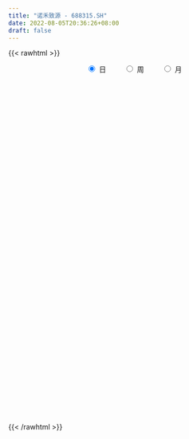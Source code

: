```yaml
---
title: "诺禾致源 - 688315.SH"
date: 2022-08-05T20:36:26+08:00
draft: false
---
```

{{< rawhtml >}}
    <div style="text-align: center">
        <label style="padding: 1rem;"><input style="margin-right: .5rem" type="radio" name="period" value="D" checked onclick="period_change(this)">日</label>
        <label style="padding: 1rem;"><input style="margin-right: .5rem" type="radio" name="period" value="W" onclick="period_change(this)">周</label>
        <label style="padding: 1rem;"><input style="margin-right: .5rem" type="radio" name="period" value="M" onclick="period_change(this)">月</label>
    </div>
    <div id="chart" style="height: 700px;"></div> 
    <script type="text/javascript">
        const D_v = [255074.0,163093.49,89534.6,164328.41,117196.8,100640.78,76383.71,56398.24,60462.03,49857.29,85506.5,115577.25,80101.2,79475.9,71336.82,48824.38,48093.87,44024.94,34020.44,24766.32,27203.02,31511.34,31210.0,41617.09,47661.9,23893.33,34814.91,27095.89,22263.57,20079.04,31481.27,35881.51,34114.14,25224.35,18882.52,16389.16,19837.62,25961.62,16039.52,14057.46,26241.85,19908.74,28003.93,26104.97,19527.92,19693.73,20109.49,13740.62,16352.02,10701.42,12345.81,21639.17,9315.41,13732.86,20547.55,13323.86,21210.65,19225.43,16268.42,13878.16,9890.89,17492.77,10957.54,16701.77,18739.63,15372.57,11385.88,26081.35,26353.79,17769.42,26692.81,20331.35,19098.55,25162.79,18079.25,33330.85,20462.95,25858.02,24536.09,36076.94,18136.42,19011.35,12752.22,12660.04,13786.76,30127.29,10888.19,9661.26,23235.94,9642.71,11245.1,6577.37,4878.05,8808.39,15670.37,13971.4,7013.33,5386.78,14893.8,8609.82,16062.31,9750.82,7804.96,13804.59,18563.35,21475.65,26233.99,17617.75,11536.14,27984.28,22459.6,12231.34,18905.4,18872.9,17775.27,13782.08,17777.63,10098.56,14381.35,21313.08,23348.78,13411.82,16873.15,19539.49,15019.11,17936.67,14328.17,17841.93,15669.54,25372.34,17569.4,10645.9,8075.96,9139.64,17072.62,16552.78,25465.1,16075.82,11783.58,8391.47,10733.52,9413.02,26428.03,13657.86,15534.9,41105.35,37934.72,17971.86,15787.96,16421.78,28735.65,19069.31,14042.76,24622.76,18083.8,22936.66,12008.75,9275.06,18381.06,10044.75,13522.66,10383.17,10334.91,34866.04,19443.8,18714.7,22022.09,13031.34,11888.22,5613.6,7458.9,5775.12,5560.09,8104.91,8550.49,12567.78,8659.77,12219.99,13493.41,8229.65,7385.98,8488.93,9447.94,18420.81,15653.66,25467.51,25119.24,18832.88,13641.6,5368.71,19061.18,12813.85,5367.73,11230.96,8677.42,13873.52,13938.33,7043.56,5875.93,5313.72,13249.29,10740.16,5598.25,8807.49,7513.41,7966.29,6270.21,8519.52,5750.25,8424.29,8951.19,39848.85,27697.42,10508.36,7749.56,8177.61,15639.23,9742.3,15873.82,14627.49,8593.95,14644.05,16425.36,12028.88,18818.07,23026.98,11462.82,15279.02,10423.12,12189.15,9967.7,9355.05,8061.11,8284.98,10118.54,11260.09,7333.46,8279.8,9246.07,8614.56,6225.7,7104.7,18672.35,22054.35,15261.06,23419.66,19528.84,10717.79,7762.56,7179.58,11843.8,9746.15,18116.64,12721.39,11970.85,9812.84,6697.29,10564.23,11159.65,20906.49,12867.05,9898.85,14145.0,10257.82,9429.48,11073.39,14325.51,13158.14,12317.5,7514.78,13144.27,7805.74,49012.47,42334.22,38399.01,61115.68,59476.59,27514.6,45165.81,17437.28,23787.47,16092.41,16345.98,25134.63,26647.96,27795.39,19047.18,21136.77,12966.78,36375.68,30240.45,17387.57,17469.53,18864.97,12845.33,11938.12,47118.94,61788.62,53756.24,33863.74,53087.52,43080.84,33400.07,22655.92,19313.66,22915.15,15576.47,18459.16,22830.96,22325.04,18256.22,9659.26,12829.26,9089.81,15576.4,16699.14,14110.28,41003.24,10727.27,10383.94,13239.08]
const D_histogram = [0.0,-0.1589059829,-0.3123541919,-0.0100928834,0.1746030692,0.01387889,-0.0716037143,-0.0095555228,0.1053551554,0.2158644274,0.6498199345,1.0638026052,1.6402515231,1.8538050367,1.6821693263,1.3578690356,1.1949323416,0.7751924584,0.5197783823,0.3208528355,0.2819017169,0.4231145681,0.394467776,0.8662266969,0.9758998952,0.9393578064,0.8594468432,0.8126573951,0.6608694664,0.583738337,0.3321135267,0.7404305848,0.9828041466,1.0124099417,0.7924784627,0.6441212176,0.6771223994,0.5288755306,0.2755063564,0.0582473832,-0.4716520133,-0.9848603062,-1.5478037454,-1.7712865861,-1.665417731,-1.4218801571,-1.2509137201,-1.1628153789,-1.3519869472,-1.3401016314,-1.1716866689,-1.2329610616,-1.248383148,-1.1344092792,-1.3166931927,-1.3147301932,-1.4688071202,-1.5056838269,-1.5849903714,-1.5235770629,-1.3845591263,-1.1818866729,-1.048717553,-0.801605616,-0.6575767426,-0.3653152307,-0.1484331466,0.3279835302,0.7128821349,1.072862176,0.9562040218,0.9678454227,1.126647576,1.4044471303,1.3108516954,1.630950212,1.7463139607,1.9454116322,2.3020982968,2.0060922697,1.7005855158,1.2385280382,0.7827095234,0.6630661221,0.5489312983,-0.0260786744,-0.5138621124,-0.808551127,-0.4888415892,-0.3631944465,-0.1479606338,-0.0240911123,-0.0564611075,-0.3042724614,-0.8183002028,-1.0217377865,-1.0596298533,-1.0761517444,-1.4192993824,-1.4315761039,-1.4310358617,-1.4575194937,-1.409438846,-1.4804949258,-1.440434915,-1.5465265178,-1.5806980302,-1.5190868242,-1.3767866687,-0.9757210562,-0.5997455574,-0.3325050379,0.055633154,0.4818432509,0.5600307802,0.4925669133,0.7223223468,0.7947412796,0.7074156781,0.3333922446,0.0952713591,-0.0434883647,-0.242147162,-0.4558964339,-0.557093571,-0.5186292497,-0.4253709663,-0.4580414122,-0.3148051661,0.0014560642,0.1255951435,0.116140182,0.1514555057,0.1973192522,0.1544049494,0.1579377359,0.3489434745,0.3747822305,0.2955269834,0.2859845406,0.2619110728,0.2491783385,0.3240635559,0.4243129057,0.5476393803,0.8251357945,1.0851944425,1.1529296055,1.1449957161,1.0134116714,1.0852446719,1.0881598007,1.0669435962,1.0031175056,0.7770741246,0.4141240059,0.0536453991,-0.2143955363,-0.5331266217,-0.6851018089,-0.6630407497,-0.5743002509,-0.471998237,-0.6443663804,-0.6312199017,-0.7371722902,-0.8269380378,-0.8418938105,-0.8602259486,-0.7979806174,-0.7211366719,-0.6783705728,-0.6034145192,-0.4955202029,-0.3753364891,-0.2714019026,-0.126322253,0.0276562744,0.0667585146,0.0578218054,0.0746332705,0.1256771025,0.1881949302,0.3237594675,0.437275233,0.342400001,0.4012619909,0.3469904154,0.2245012339,0.1091981682,-0.1808765119,-0.4417081147,-0.5253028371,-0.4884004118,-0.4214663963,-0.4537673177,-0.3311119296,-0.2695322723,-0.2239585997,-0.1654068796,-0.2552137228,-0.3312492469,-0.3977413431,-0.3128226079,-0.2063023449,-0.1436869105,-0.0719781336,-0.0313500508,-0.0377881485,0.0677342431,0.0820301627,0.2909286664,0.3746992304,0.424574397,0.4579186517,0.4155686906,0.4163926804,0.3488348859,0.1550092936,0.0360767722,0.0174632611,0.0767035969,0.0442529391,-0.0593838407,-0.1580363557,-0.1414576067,-0.1017022333,-0.0467197366,-0.0762282229,-0.0152981836,0.0130039396,-0.0246919536,-0.0551348714,-0.081224763,-0.0347485589,0.0165629094,0.0356304368,0.0161765574,-0.0232479756,-0.1043406966,-0.1528163883,-0.1543463471,-0.1981336005,-0.1501499493,-0.1425457289,0.0196415232,0.1565760925,0.2152643737,0.1766698648,0.1278605106,-0.0374031521,-0.1730975098,-0.2502035448,-0.3427729846,-0.2345459942,-0.1357905856,-0.0478392083,0.0020354713,0.057334094,0.1200227609,0.1831453882,0.2083520571,0.2009775432,0.1641758178,0.1315445327,0.1220832674,0.1637383126,0.2348752519,0.1913147462,0.1657799489,0.1103843884,0.0689193206,0.2583731421,0.4161161569,0.5760365452,0.7474089501,0.9108048998,0.9322009932,0.8345446157,0.671867435,0.5788175747,0.5042494063,0.3617001182,0.2380730537,0.2598795183,0.28048437,0.3075511259,0.2733687357,0.1955836356,0.3404372329,0.3267348685,0.290845678,0.2716248146,0.1458153358,0.0634837681,-0.0595393831,0.1322839306,0.2596481165,0.3967780357,0.388984446,0.4475072167,0.5269153851,0.4481245359,0.2930700633,0.1978690068,0.1466370552,0.0691559905,0.0167789769,0.0338982741,0.0948781831,0.1020786096,0.0851718087,-0.0297539163,-0.0864281508,-0.1876628516,-0.3512977056,-0.4719129421,-0.6124108949,-0.6985359319,-0.7049072056,-0.6306317981]
const D_fast = [0.0,-0.1986324786,-0.4301692356,-0.130431148,0.0979155719,-0.0593388848,-0.1627224177,-0.1030631068,0.0381863602,0.202661739,0.7990722297,1.4790055517,2.4655173504,3.1425221232,3.3914287443,3.4065957125,3.542392104,3.3164503354,3.1909808548,3.0722685169,3.1037928275,3.3507843207,3.4207544727,4.1090700679,4.4627182399,4.6610156028,4.7959663503,4.952341251,4.9657706889,5.0345741438,4.8659777151,5.4594024195,5.9474770178,6.2301852984,6.2083734351,6.2210464944,6.4233282761,6.4073002898,6.2228077048,6.0201105774,5.3722981775,4.6128748081,3.6629804325,2.9966759453,2.6861903676,2.5742579023,2.4324959092,2.2298904057,1.7027221006,1.3795820085,1.2550753039,0.8855606457,0.5580427723,0.3884143214,-0.1230428903,-0.4497624391,-0.9710411462,-1.3843388096,-1.8598929469,-2.1793739041,-2.3864957492,-2.4792949639,-2.6083052324,-2.5615946993,-2.5819600115,-2.3810273073,-2.2012535099,-1.6428409506,-1.0797218121,-0.4515262271,-0.3291333758,-0.0755306191,0.364933428,0.993844765,1.2279622539,1.9557983235,2.5077405623,3.1931911419,4.1254023807,4.3309194211,4.4505590461,4.2981335781,4.0379924441,4.0841155734,4.1072135741,3.5256839328,2.9094349668,2.4126081704,2.6101073109,2.6449558419,2.8231994962,2.9410462397,2.8945609676,2.5706814983,1.8520787062,1.3932066759,1.0904071458,0.8048473186,0.106874835,-0.2632959125,-0.6205146358,-1.0113781411,-1.3156572049,-1.7568370161,-2.0768857341,-2.5696089664,-2.9989549863,-3.3171154864,-3.519011998,-3.3618766496,-3.1358375402,-2.9517232802,-2.5496767998,-2.0030058901,-1.7848106658,-1.7291328044,-1.3187967842,-1.0476925315,-0.9581642135,-1.2488395858,-1.4631426316,-1.6127744465,-1.8719700344,-2.1996934147,-2.4401639445,-2.5313569357,-2.5444413939,-2.6916221929,-2.6270872383,-2.310461992,-2.1549241267,-2.1353440428,-2.0621648426,-1.9669712831,-1.9712843485,-1.9282671281,-1.6500255208,-1.5304912072,-1.5358647085,-1.4739110162,-1.4325067157,-1.3829448654,-1.2270437591,-1.0207161828,-0.7604798631,-0.2766995003,0.2546577584,0.6106253227,0.8889403624,1.0107092355,1.353853404,1.628808483,1.8743281776,2.0612814633,2.0295066135,1.7700874963,1.4230202393,1.1013804198,0.6493676789,0.3261170394,0.1824179112,0.1275833474,0.1118858019,-0.2215739365,-0.3662324332,-0.6564778943,-0.9529781514,-1.1784073767,-1.4117960019,-1.5490458251,-1.6524860475,-1.7793125916,-1.8552101678,-1.8711959023,-1.8448463107,-1.8087621999,-1.6952631136,-1.5343705176,-1.4785786487,-1.4730599065,-1.4375901238,-1.3551270162,-1.245560456,-1.0290560518,-0.806221478,-0.8154967097,-0.6563192222,-0.6238431938,-0.6902070668,-0.7782105904,-1.1135043985,-1.48476303,-1.6996834617,-1.7848811394,-1.8233137229,-1.9690564738,-1.9291790681,-1.9349824788,-1.9453984561,-1.9281984559,-2.0818087298,-2.2406565657,-2.4065839976,-2.3998709144,-2.3449262376,-2.3182325309,-2.2645182874,-2.2317277172,-2.2476128521,-2.1251568997,-2.0903534395,-1.8087227691,-1.6312773975,-1.4752586317,-1.327434714,-1.2658925025,-1.1609703425,-1.1413194155,-1.2963926845,-1.4063060128,-1.4205537087,-1.3421374737,-1.3635248967,-1.4820076367,-1.6201692406,-1.6389548933,-1.6246250782,-1.5813225157,-1.6298880577,-1.5727825643,-1.5412294562,-1.5850983378,-1.6293249734,-1.6757210558,-1.6379319914,-1.5824797958,-1.5545046591,-1.5699143992,-1.6151509261,-1.7223288212,-1.80900861,-1.8491251555,-1.9424458091,-1.9319996453,-1.9600318571,-1.7929342242,-1.6168556317,-1.5043512572,-1.4987782998,-1.5156225264,-1.6902369772,-1.8692057123,-2.0088626335,-2.1871253195,-2.1375348276,-2.0727270653,-1.9967354902,-1.9463519428,-1.8767197966,-1.7840254394,-1.675116465,-1.5978217818,-1.55495191,-1.550709681,-1.5504548328,-1.5293952813,-1.446805658,-1.3169499057,-1.3126817248,-1.2967715349,-1.3245709983,-1.348806236,-1.094759129,-0.8329870749,-0.5290575503,-0.1708329079,0.2202642667,0.4747106084,0.5856903849,0.590980063,0.6426345963,0.6941287795,0.6420045209,0.5778957199,0.6646720641,0.7553980082,0.8593525456,0.8935123393,0.8646231482,1.0945860537,1.1625674065,1.1993896354,1.2480749757,1.1587193309,1.0922587051,0.9543507082,1.1792450046,1.3715212196,1.6078456477,1.6972981694,1.8676977444,2.078834759,2.1120750438,2.030288087,1.9845542823,1.9699815944,1.9097895273,1.861607258,1.8872011238,1.9719005784,2.0046206574,2.0090068087,1.8866426046,1.8083613324,1.6602109187,1.4087516383,1.1701581663,0.8765574898,0.6157984699,0.4332003947,0.3498178527]
const D_slow = [0.0,-0.0397264957,-0.1178150437,-0.1203382646,-0.0766874973,-0.0732177748,-0.0911187034,-0.093507584,-0.0671687952,-0.0132026884,0.1492522953,0.4152029466,0.8252658273,1.2887170865,1.7092594181,2.048726677,2.3474597624,2.541257877,2.6712024725,2.7514156814,2.8218911107,2.9276697527,3.0262866967,3.2428433709,3.4868183447,3.7216577963,3.9365195071,4.1396838559,4.3049012225,4.4508358068,4.5338641884,4.7189718346,4.9646728713,5.2177753567,5.4158949724,5.5769252768,5.7462058766,5.8784247593,5.9473013484,5.9618631942,5.8439501908,5.5977351143,5.2107841779,4.7679625314,4.3516080987,3.9961380594,3.6834096294,3.3927057846,3.0547090478,2.71968364,2.4267619727,2.1185217073,1.8064259203,1.5228236005,1.1936503024,0.8649677541,0.497765974,0.1213450173,-0.2749025755,-0.6557968413,-1.0019366228,-1.2974082911,-1.5595876793,-1.7599890833,-1.924383269,-2.0157120766,-2.0528203633,-1.9708244807,-1.792603947,-1.524388403,-1.2853373976,-1.0433760419,-0.7617141479,-0.4106023653,-0.0828894415,0.3248481115,0.7614266017,1.2477795097,1.8233040839,2.3248271514,2.7499735303,3.0596055399,3.2552829207,3.4210494512,3.5582822758,3.5517626072,3.4232970791,3.2211592974,3.0989489001,3.0081502884,2.97116013,2.9651373519,2.9510220751,2.8749539597,2.670378909,2.4149444624,2.1500369991,1.880999063,1.5261742174,1.1682801914,0.810521226,0.4461413525,0.0937816411,-0.2763420904,-0.6364508191,-1.0230824486,-1.4182569561,-1.7980286622,-2.1422253293,-2.3861555934,-2.5360919828,-2.6192182422,-2.6053099538,-2.484849141,-2.344841446,-2.2216997177,-2.041119131,-1.8424338111,-1.6655798916,-1.5822318304,-1.5584139906,-1.5692860818,-1.6298228723,-1.7437969808,-1.8830703736,-2.012727686,-2.1190704276,-2.2335807806,-2.3122820722,-2.3119180561,-2.2805192702,-2.2514842247,-2.2136203483,-2.1642905353,-2.1256892979,-2.086204864,-1.9989689953,-1.9052734377,-1.8313916919,-1.7598955567,-1.6944177885,-1.6321232039,-1.5511073149,-1.4450290885,-1.3081192434,-1.1018352948,-0.8305366842,-0.5423042828,-0.2560553538,-0.0027024359,0.2686087321,0.5406486822,0.8073845813,1.0581639577,1.2524324889,1.3559634904,1.3693748401,1.3157759561,1.1824943006,1.0112188484,0.845458661,0.7018835982,0.583884039,0.4227924439,0.2649874685,0.0806943959,-0.1260401135,-0.3365135662,-0.5515700533,-0.7510652077,-0.9313493756,-1.1009420188,-1.2517956486,-1.3756756994,-1.4695098216,-1.5373602973,-1.5689408605,-1.562026792,-1.5453371633,-1.5308817119,-1.5122233943,-1.4808041187,-1.4337553862,-1.3528155193,-1.243496711,-1.1578967108,-1.057581213,-0.9708336092,-0.9147083007,-0.8874087587,-0.9326278866,-1.0430549153,-1.1743806246,-1.2964807275,-1.4018473266,-1.515289156,-1.5980671384,-1.6654502065,-1.7214398564,-1.7627915763,-1.826595007,-1.9094073188,-2.0088426545,-2.0870483065,-2.1386238927,-2.1745456204,-2.1925401538,-2.2003776664,-2.2098247036,-2.1928911428,-2.1723836021,-2.0996514355,-2.0059766279,-1.8998330287,-1.7853533657,-1.6814611931,-1.577363023,-1.4901543015,-1.4514019781,-1.4423827851,-1.4380169698,-1.4188410706,-1.4077778358,-1.422623796,-1.4621328849,-1.4974972866,-1.5229228449,-1.5346027791,-1.5536598348,-1.5574843807,-1.5542333958,-1.5604063842,-1.5741901021,-1.5944962928,-1.6031834325,-1.5990427052,-1.590135096,-1.5860909566,-1.5919029505,-1.6179881247,-1.6561922217,-1.6947788085,-1.7443122086,-1.7818496959,-1.8174861282,-1.8125757474,-1.7734317242,-1.7196156308,-1.6754481646,-1.643483037,-1.652833825,-1.6961082025,-1.7586590887,-1.8443523348,-1.9029888334,-1.9369364798,-1.9488962819,-1.948387414,-1.9340538906,-1.9040482003,-1.8582618533,-1.806173839,-1.7559294532,-1.7148854987,-1.6819993656,-1.6514785487,-1.6105439706,-1.5518251576,-1.503996471,-1.4625514838,-1.4349553867,-1.4177255566,-1.353132271,-1.2491032318,-1.1050940955,-0.918241858,-0.6905406331,-0.4574903848,-0.2488542308,-0.0808873721,0.0638170216,0.1898793732,0.2803044027,0.3398226662,0.4047925457,0.4749136382,0.5518014197,0.6201436036,0.6690395125,0.7541488208,0.8358325379,0.9085439574,0.9764501611,1.012903995,1.0287749371,1.0138900913,1.0469610739,1.1118731031,1.211067612,1.3083137235,1.4201905277,1.5519193739,1.6639505079,1.7372180237,1.7866852754,1.8233445392,1.8406335369,1.8448282811,1.8533028496,1.8770223954,1.9025420478,1.923835,1.9163965209,1.8947894832,1.8478737703,1.7600493439,1.6420711084,1.4889683847,1.3143344017,1.1381076003,0.9804496508]
const D_data = [['2021-04-13', 25.0, 27.4, 24.24, 29.5],['2021-04-14', 26.88, 24.91, 22.9, 26.9],['2021-04-15', 24.43, 23.93, 22.7, 25.3],['2021-04-16', 25.0, 29.9, 24.28, 33.88],['2021-04-19', 29.0, 29.8, 27.33, 31.55],['2021-04-20', 29.5, 25.6, 25.08, 30.5],['2021-04-21', 24.6, 25.84, 24.13, 27.5],['2021-04-22', 25.6, 27.58, 25.33, 27.58],['2021-04-23', 27.96, 28.75, 27.08, 30.72],['2021-04-26', 28.3, 29.43, 27.8, 30.8],['2021-04-27', 29.87, 35.32, 29.38, 35.32],['2021-04-28', 35.57, 38.1, 32.55, 42.37],['2021-04-29', 41.5, 44.0, 39.39, 44.95],['2021-04-30', 40.56, 43.15, 39.73, 44.6],['2021-05-06', 42.12, 40.07, 38.65, 42.8],['2021-05-07', 40.5, 38.3, 36.98, 40.9],['2021-05-10', 37.98, 40.34, 37.98, 41.48],['2021-05-11', 40.52, 36.68, 36.6, 40.8],['2021-05-12', 36.17, 37.8, 34.0, 38.71],['2021-05-13', 37.12, 38.0, 36.0, 40.46],['2021-05-14', 39.0, 40.0, 38.25, 41.5],['2021-05-17', 40.01, 43.23, 40.01, 44.8],['2021-05-18', 43.8, 42.16, 41.55, 45.78],['2021-05-19', 42.01, 50.59, 42.01, 50.59],['2021-05-20', 50.79, 48.85, 47.78, 55.0],['2021-05-21', 48.39, 48.5, 46.46, 49.4],['2021-05-24', 48.58, 48.91, 44.66, 49.6],['2021-05-25', 48.05, 50.23, 47.57, 52.08],['2021-05-26', 49.99, 49.57, 47.67, 50.97],['2021-05-27', 50.28, 51.01, 49.05, 52.6],['2021-05-28', 51.22, 48.94, 47.01, 51.97],['2021-05-31', 49.58, 58.73, 49.58, 58.73],['2021-06-01', 58.7, 59.8, 56.5, 62.4],['2021-06-02', 60.0, 59.4, 57.26, 62.97],['2021-06-03', 59.21, 57.24, 56.61, 61.57],['2021-06-04', 57.81, 58.5, 56.2, 60.5],['2021-06-07', 59.39, 61.8, 56.73, 62.88],['2021-06-08', 61.15, 60.53, 59.91, 67.93],['2021-06-09', 59.78, 59.29, 57.51, 60.79],['2021-06-10', 59.02, 59.45, 58.18, 61.77],['2021-06-11', 59.01, 54.18, 54.03, 59.45],['2021-06-15', 53.05, 51.79, 51.2, 55.95],['2021-06-16', 51.92, 48.0, 46.5, 54.29],['2021-06-17', 47.05, 49.5, 46.55, 50.61],['2021-06-18', 49.23, 52.58, 49.0, 53.41],['2021-06-21', 52.02, 54.61, 51.83, 56.18],['2021-06-22', 54.96, 54.3, 52.96, 56.46],['2021-06-23', 54.3, 53.5, 52.5, 55.8],['2021-06-24', 53.25, 49.2, 49.0, 53.95],['2021-06-25', 49.48, 50.57, 48.66, 51.95],['2021-06-28', 50.36, 52.38, 48.88, 54.0],['2021-06-29', 52.7, 49.15, 48.0, 53.55],['2021-06-30', 49.25, 48.8, 47.8, 49.7],['2021-07-01', 48.8, 49.97, 48.11, 50.95],['2021-07-02', 49.48, 45.28, 45.12, 50.43],['2021-07-05', 45.47, 46.19, 44.83, 47.62],['2021-07-06', 45.35, 42.8, 41.8, 46.98],['2021-07-07', 42.98, 42.6, 41.82, 43.37],['2021-07-08', 42.6, 40.5, 40.38, 43.0],['2021-07-09', 36.32, 40.9, 36.32, 41.35],['2021-07-12', 39.99, 41.13, 39.99, 42.36],['2021-07-13', 42.38, 41.66, 40.65, 44.44],['2021-07-14', 41.66, 40.6, 40.0, 42.2],['2021-07-15', 40.36, 42.08, 40.36, 43.93],['2021-07-16', 41.75, 41.0, 40.77, 44.12],['2021-07-19', 40.24, 43.35, 40.24, 43.59],['2021-07-20', 43.35, 43.29, 42.01, 44.33],['2021-07-21', 43.79, 48.21, 43.73, 48.66],['2021-07-22', 48.66, 49.55, 48.0, 51.97],['2021-07-23', 48.66, 51.74, 48.21, 52.0],['2021-07-26', 53.6, 47.04, 45.0, 54.0],['2021-07-27', 48.18, 48.97, 47.18, 51.5],['2021-07-28', 48.97, 51.99, 48.65, 52.72],['2021-07-29', 51.5, 55.6, 51.5, 55.94],['2021-07-30', 52.61, 52.5, 51.69, 55.3],['2021-08-02', 53.3, 59.5, 51.03, 60.58],['2021-08-03', 57.51, 59.55, 57.2, 61.48],['2021-08-04', 59.1, 63.08, 57.3, 65.0],['2021-08-05', 63.74, 68.49, 61.74, 68.8],['2021-08-06', 67.0, 62.5, 58.59, 69.82],['2021-08-09', 62.5, 62.6, 59.7, 64.14],['2021-08-10', 61.81, 60.15, 57.66, 63.71],['2021-08-11', 59.49, 59.0, 57.2, 60.85],['2021-08-12', 58.01, 62.71, 58.0, 63.25],['2021-08-13', 62.5, 63.13, 59.5, 63.8],['2021-08-16', 65.9, 56.2, 55.2, 66.0],['2021-08-17', 55.99, 54.69, 54.56, 58.8],['2021-08-18', 54.49, 54.93, 52.38, 56.55],['2021-08-19', 54.43, 62.63, 54.43, 64.49],['2021-08-20', 63.98, 61.5, 60.73, 63.99],['2021-08-23', 61.89, 63.77, 59.5, 64.5],['2021-08-24', 65.12, 63.9, 63.0, 65.83],['2021-08-25', 63.9, 62.58, 62.5, 64.8],['2021-08-26', 61.57, 59.39, 59.25, 63.0],['2021-08-27', 58.81, 53.93, 53.8, 60.0],['2021-08-30', 54.41, 55.5, 54.41, 59.99],['2021-08-31', 55.07, 56.41, 54.0, 57.5],['2021-09-01', 56.99, 55.96, 54.3, 57.56],['2021-09-02', 55.4, 50.13, 49.5, 55.61],['2021-09-03', 49.96, 52.36, 49.96, 52.63],['2021-09-06', 53.0, 51.48, 50.8, 53.7],['2021-09-07', 51.95, 50.0, 49.21, 51.96],['2021-09-08', 49.21, 49.88, 48.51, 51.33],['2021-09-09', 50.9, 47.15, 46.35, 50.9],['2021-09-10', 47.14, 47.22, 45.0, 50.36],['2021-09-13', 47.05, 43.89, 42.91, 47.31],['2021-09-14', 44.89, 42.98, 41.84, 45.95],['2021-09-15', 43.0, 42.78, 41.48, 43.91],['2021-09-16', 42.53, 42.9, 42.0, 43.89],['2021-09-17', 42.0, 46.35, 41.31, 47.38],['2021-09-22', 45.47, 47.16, 44.31, 48.0],['2021-09-23', 47.01, 46.8, 46.17, 47.95],['2021-09-24', 46.1, 49.61, 46.08, 49.96],['2021-09-27', 49.44, 52.15, 48.88, 53.2],['2021-09-28', 51.84, 49.23, 48.38, 51.84],['2021-09-29', 48.64, 47.53, 47.5, 51.46],['2021-09-30', 47.5, 51.88, 47.1, 52.94],['2021-10-08', 52.01, 51.06, 50.33, 52.79],['2021-10-11', 51.05, 49.37, 47.02, 51.71],['2021-10-12', 50.27, 44.71, 44.1, 50.27],['2021-10-13', 44.1, 44.7, 43.55, 46.35],['2021-10-14', 44.7, 44.72, 43.6, 45.85],['2021-10-15', 44.38, 42.71, 42.4, 44.6],['2021-10-18', 42.48, 40.88, 40.33, 43.5],['2021-10-19', 41.28, 40.77, 40.59, 42.02],['2021-10-20', 41.19, 41.64, 39.51, 42.3],['2021-10-21', 41.59, 42.01, 40.83, 42.5],['2021-10-22', 41.9, 39.93, 39.66, 41.9],['2021-10-25', 39.93, 41.8, 39.06, 41.98],['2021-10-26', 41.61, 44.76, 41.0, 46.5],['2021-10-27', 44.73, 43.27, 42.53, 44.73],['2021-10-28', 43.43, 41.68, 41.45, 44.0],['2021-10-29', 41.5, 42.1, 41.15, 42.82],['2021-11-01', 42.1, 42.28, 41.81, 43.31],['2021-11-02', 42.94, 41.01, 40.33, 44.7],['2021-11-03', 41.32, 41.31, 39.8, 42.0],['2021-11-04', 41.5, 44.1, 41.21, 45.0],['2021-11-05', 44.01, 42.63, 42.62, 45.19],['2021-11-08', 42.62, 41.17, 40.7, 42.89],['2021-11-09', 41.14, 41.78, 40.9, 42.18],['2021-11-10', 41.52, 41.48, 40.88, 42.33],['2021-11-11', 41.29, 41.49, 41.1, 42.3],['2021-11-12', 41.75, 42.76, 41.75, 44.15],['2021-11-15', 43.92, 43.64, 43.5, 45.39],['2021-11-16', 43.5, 44.73, 42.81, 45.5],['2021-11-17', 44.7, 48.13, 43.5, 49.14],['2021-11-18', 48.37, 50.0, 48.34, 51.49],['2021-11-19', 49.9, 49.28, 48.32, 50.97],['2021-11-22', 49.43, 49.36, 47.7, 50.32],['2021-11-23', 49.87, 48.28, 46.8, 49.87],['2021-11-24', 48.58, 51.53, 47.79, 51.99],['2021-11-25', 51.65, 51.8, 51.18, 53.18],['2021-11-26', 51.15, 52.41, 51.02, 54.5],['2021-11-29', 52.64, 52.61, 51.83, 56.5],['2021-11-30', 52.68, 50.67, 50.01, 52.8],['2021-12-01', 50.0, 48.02, 47.88, 50.21],['2021-12-02', 48.48, 46.47, 46.23, 48.5],['2021-12-03', 46.53, 46.05, 45.82, 47.29],['2021-12-06', 45.8, 43.7, 43.0, 45.85],['2021-12-07', 44.21, 44.18, 43.6, 44.54],['2021-12-08', 44.18, 45.6, 43.8, 46.4],['2021-12-09', 45.32, 46.35, 44.26, 46.9],['2021-12-10', 46.0, 46.71, 45.52, 47.39],['2021-12-13', 46.24, 42.7, 42.0, 47.0],['2021-12-14', 42.51, 44.13, 42.3, 44.6],['2021-12-15', 43.8, 41.86, 41.5, 44.78],['2021-12-16', 42.2, 40.9, 40.3, 42.68],['2021-12-17', 40.77, 40.85, 40.25, 41.33],['2021-12-20', 40.87, 39.97, 39.5, 40.96],['2021-12-21', 39.59, 40.34, 39.59, 40.42],['2021-12-22', 40.17, 40.17, 39.77, 40.66],['2021-12-23', 40.0, 39.36, 39.13, 40.17],['2021-12-24', 39.39, 39.4, 39.06, 40.1],['2021-12-27', 39.2, 39.68, 38.43, 39.99],['2021-12-28', 39.47, 39.9, 39.15, 40.39],['2021-12-29', 40.14, 39.83, 39.65, 40.99],['2021-12-30', 39.84, 40.64, 39.51, 40.68],['2021-12-31', 40.77, 41.3, 40.27, 41.72],['2022-01-04', 41.5, 40.2, 39.89, 42.3],['2022-01-05', 40.25, 39.51, 39.0, 40.25],['2022-01-06', 39.06, 39.69, 39.06, 40.35],['2022-01-07', 39.43, 40.17, 39.18, 40.89],['2022-01-10', 41.17, 40.54, 39.51, 41.59],['2022-01-11', 40.99, 42.0, 40.0, 43.3],['2022-01-12', 42.0, 42.52, 41.3, 43.3],['2022-01-13', 42.38, 40.1, 40.0, 43.5],['2022-01-14', 39.98, 42.07, 39.5, 42.68],['2022-01-17', 42.42, 40.82, 39.61, 42.45],['2022-01-18', 40.82, 39.58, 39.18, 40.87],['2022-01-19', 39.5, 39.03, 38.88, 39.98],['2022-01-20', 39.42, 35.58, 35.47, 39.61],['2022-01-21', 35.31, 34.06, 33.33, 35.39],['2022-01-24', 34.2, 34.8, 33.69, 34.8],['2022-01-25', 35.34, 35.6, 34.8, 36.66],['2022-01-26', 35.42, 35.7, 34.76, 37.23],['2022-01-27', 35.11, 33.99, 32.66, 36.11],['2022-01-28', 34.29, 35.64, 34.29, 36.82],['2022-02-07', 36.58, 34.9, 34.9, 36.58],['2022-02-08', 34.91, 34.55, 34.12, 35.26],['2022-02-09', 34.6, 34.59, 34.13, 34.85],['2022-02-10', 34.85, 32.22, 31.95, 35.13],['2022-02-11', 32.2, 31.44, 30.19, 32.2],['2022-02-14', 31.29, 30.6, 30.2, 31.48],['2022-02-15', 31.0, 31.97, 30.35, 32.2],['2022-02-16', 32.38, 32.25, 31.55, 32.75],['2022-02-17', 32.02, 31.71, 31.3, 32.46],['2022-02-18', 31.15, 31.79, 30.87, 32.15],['2022-02-21', 31.9, 31.35, 30.94, 32.1],['2022-02-22', 31.39, 30.51, 30.23, 31.39],['2022-02-23', 30.66, 31.88, 30.66, 32.12],['2022-02-24', 31.88, 30.81, 30.58, 32.35],['2022-02-25', 32.6, 33.7, 32.32, 36.88],['2022-02-28', 34.11, 32.9, 32.71, 34.5],['2022-03-01', 33.5, 32.88, 32.66, 33.5],['2022-03-02', 32.85, 32.99, 32.06, 33.19],['2022-03-03', 33.07, 32.12, 32.0, 33.09],['2022-03-04', 32.48, 32.65, 32.12, 34.47],['2022-03-07', 32.13, 31.7, 31.47, 33.08],['2022-03-08', 31.51, 29.4, 29.31, 31.8],['2022-03-09', 30.01, 29.36, 28.88, 30.15],['2022-03-10', 30.0, 30.06, 29.61, 30.4],['2022-03-11', 30.06, 30.98, 29.08, 31.19],['2022-03-14', 31.95, 29.75, 29.75, 32.0],['2022-03-15', 29.93, 28.28, 28.08, 29.93],['2022-03-16', 28.39, 27.5, 26.23, 28.93],['2022-03-17', 28.25, 28.39, 27.79, 29.54],['2022-03-18', 28.8, 28.52, 28.06, 29.12],['2022-03-21', 28.77, 28.69, 28.2, 29.28],['2022-03-22', 28.22, 27.43, 27.38, 28.52],['2022-03-23', 27.42, 28.39, 27.04, 28.99],['2022-03-24', 28.39, 28.0, 27.4, 28.75],['2022-03-25', 28.16, 26.92, 26.88, 28.16],['2022-03-28', 26.8, 26.57, 26.36, 26.91],['2022-03-29', 26.9, 26.19, 26.0, 26.94],['2022-03-30', 26.38, 26.88, 25.89, 26.89],['2022-03-31', 27.05, 26.97, 26.69, 28.16],['2022-04-01', 26.96, 26.55, 26.02, 26.96],['2022-04-06', 26.88, 25.86, 25.71, 26.88],['2022-04-07', 25.55, 25.22, 25.01, 26.27],['2022-04-08', 25.22, 24.09, 24.04, 25.22],['2022-04-11', 24.28, 23.81, 23.43, 24.28],['2022-04-12', 23.81, 23.9, 23.2, 23.99],['2022-04-13', 23.21, 22.86, 22.22, 23.69],['2022-04-14', 23.62, 23.63, 22.5, 24.11],['2022-04-15', 23.76, 22.9, 22.7, 23.8],['2022-04-18', 22.4, 24.99, 22.4, 25.2],['2022-04-19', 25.23, 25.3, 24.57, 26.15],['2022-04-20', 25.05, 24.75, 24.47, 25.3],['2022-04-21', 25.15, 23.5, 23.38, 25.15],['2022-04-22', 23.5, 23.02, 22.76, 23.84],['2022-04-25', 23.06, 20.78, 20.5, 23.1],['2022-04-26', 20.44, 20.01, 19.91, 21.28],['2022-04-27', 19.36, 19.75, 18.33, 20.01],['2022-04-28', 19.75, 18.6, 18.51, 19.75],['2022-04-29', 19.06, 20.66, 19.05, 20.72],['2022-05-05', 20.66, 20.68, 20.07, 20.9],['2022-05-06', 20.75, 20.7, 20.15, 21.28],['2022-05-09', 20.39, 20.3, 20.12, 20.98],['2022-05-10', 19.85, 20.4, 19.85, 20.79],['2022-05-11', 20.85, 20.61, 20.3, 21.42],['2022-05-12', 20.17, 20.81, 20.17, 20.94],['2022-05-13', 20.8, 20.47, 20.25, 21.3],['2022-05-16', 20.9, 20.02, 19.83, 21.2],['2022-05-17', 20.02, 19.43, 19.17, 20.44],['2022-05-18', 19.46, 19.17, 19.12, 19.89],['2022-05-19', 18.97, 19.21, 18.84, 19.29],['2022-05-20', 19.37, 19.82, 19.11, 19.84],['2022-05-23', 19.98, 20.43, 19.82, 20.66],['2022-05-24', 20.46, 19.02, 19.01, 20.66],['2022-05-25', 18.88, 18.99, 18.7, 19.26],['2022-05-26', 18.99, 18.3, 17.95, 18.99],['2022-05-27', 18.44, 18.08, 17.91, 18.63],['2022-05-30', 18.45, 21.31, 18.3, 21.37],['2022-05-31', 21.1, 21.94, 20.31, 22.33],['2022-06-01', 21.94, 23.06, 21.58, 23.25],['2022-06-02', 22.85, 24.49, 22.16, 25.51],['2022-06-06', 24.5, 25.85, 24.5, 26.71],['2022-06-07', 25.63, 25.23, 24.99, 26.07],['2022-06-08', 25.33, 24.19, 23.73, 26.12],['2022-06-09', 24.13, 23.25, 23.25, 24.29],['2022-06-10', 23.0, 23.93, 22.99, 24.28],['2022-06-13', 23.93, 24.16, 23.61, 24.85],['2022-06-14', 24.02, 23.1, 22.57, 24.1],['2022-06-15', 22.98, 22.9, 22.78, 23.76],['2022-06-16', 22.99, 24.7, 22.99, 25.12],['2022-06-17', 24.68, 25.08, 24.1, 25.28],['2022-06-20', 25.04, 25.6, 24.7, 25.98],['2022-06-21', 26.5, 25.13, 24.79, 26.55],['2022-06-22', 24.95, 24.56, 24.41, 25.34],['2022-06-23', 24.59, 27.85, 24.31, 28.2],['2022-06-24', 28.54, 26.6, 26.55, 28.54],['2022-06-27', 26.58, 26.56, 25.92, 27.17],['2022-06-28', 26.5, 26.98, 25.63, 27.07],['2022-06-29', 26.4, 25.56, 25.5, 26.87],['2022-06-30', 25.39, 25.77, 25.22, 26.25],['2022-07-01', 26.29, 24.85, 24.8, 26.29],['2022-07-04', 25.2, 29.16, 24.5, 29.55],['2022-07-05', 30.09, 29.53, 29.12, 31.34],['2022-07-06', 29.84, 30.8, 29.69, 32.3],['2022-07-07', 30.8, 29.83, 28.8, 30.8],['2022-07-08', 29.8, 31.33, 28.55, 31.72],['2022-07-11', 30.9, 32.57, 30.1, 32.99],['2022-07-12', 32.19, 31.21, 31.0, 33.3],['2022-07-13', 30.9, 30.16, 29.4, 31.3],['2022-07-14', 29.85, 30.68, 29.31, 32.25],['2022-07-15', 30.94, 31.23, 29.8, 32.5],['2022-07-18', 31.21, 30.9, 30.03, 32.2],['2022-07-19', 31.5, 31.16, 29.26, 31.5],['2022-07-20', 30.82, 32.22, 30.61, 33.67],['2022-07-21', 32.22, 33.3, 31.64, 33.79],['2022-07-22', 33.0, 33.16, 31.7, 34.1],['2022-07-25', 32.83, 33.18, 32.35, 34.19],['2022-07-26', 33.26, 31.89, 31.89, 33.49],['2022-07-27', 31.81, 32.38, 31.66, 32.49],['2022-07-28', 32.38, 31.55, 31.32, 32.87],['2022-07-29', 31.87, 30.09, 30.0, 31.9],['2022-08-01', 29.95, 29.77, 29.3, 30.28],['2022-08-02', 29.58, 28.6, 27.33, 29.7],['2022-08-03', 28.15, 28.34, 28.15, 29.71],['2022-08-04', 28.33, 28.7, 28.31, 29.7],['2022-08-05', 28.73, 29.51, 28.51, 29.72]]
const W_v = [672030.5,411081.5600000001,410518.14,120161.2,178108.59,175893.66,135734.68,130491.68,102138.07,93545.56,80597.28,77580.8,83906.52,73782.6,96963.01,109364.75,140264.85,76346.79,83555.39,47179.28,49875.13,65986.03,104847.81,53596.34,68207.88,10098.56,89328.18,84665.37,77333.14,84305.96,66749.62,126204.69,94057.46,86927.03,62666.55,108077.97,36295.93,50102.94,37597.97,94109.16,69718.22,53087.96,42222.66,36155.65,71494.1,69772.18,63481.61,81762.11,57214.04,45058.18,26140.43,69318.16,68608.43,64398.83,16510.13,65396.27,59231.2,53940.43,190861.38,173381.75,112016.37,119766.86,78505.52,249615.06,141365.64,97447.85,63853.87,89463.81]
const W_histogram = [0.0,-0.0733903134,0.8035989318,0.9999728541,1.1751825897,1.7592238744,2.050516447,2.7203933127,2.7004539262,2.4166254972,1.9506020636,1.1810442951,0.3169608111,-0.2758921599,0.0119839894,0.1998655466,0.9044430485,1.295907523,1.3234160478,0.7392687359,0.1835904027,-0.5533620494,-1.0915386933,-1.2108596137,-1.1218145746,-1.1014774156,-1.6033076511,-2.0469968732,-2.1104225565,-2.0320324302,-1.8897598945,-1.3028032467,-0.681268978,-0.6747208596,-0.6044395838,-0.9126093884,-1.158314309,-1.1355579862,-1.1365076361,-0.9563080959,-1.3022675394,-1.3448979477,-1.560973639,-1.5805062837,-1.3726677719,-1.2189843598,-1.1440892929,-1.1703117012,-1.200987394,-1.151613229,-1.1854077972,-1.1858091318,-1.0789553573,-1.0662862587,-0.95772175,-0.8097909146,-0.6698985487,-0.610412348,-0.0829363255,0.265595398,0.5922205522,0.9102556081,0.9954762162,1.4532563154,1.6973194035,1.9203159424,1.7949534219,1.6126328231]
const W_fast = [0.0,-0.0917378917,0.9861510864,1.4325182222,1.9015236052,2.9253708585,3.729292543,5.0792677368,5.7344418319,6.0547697772,6.0763968594,5.6021001647,4.8172568835,4.1554308726,4.4463030192,4.684150963,5.6148392271,6.3302805824,6.688643119,6.2893129912,5.7795322586,4.9042392942,4.0931779769,3.6711421531,3.4797335486,3.2247013536,2.3220442054,1.366605765,0.7755744426,0.3459564613,0.0157890234,0.2770448595,0.7282618838,0.5661297872,0.485301167,-0.0510209846,-0.5863044825,-0.8474376562,-1.1325142151,-1.1913916989,-1.8629180273,-2.2417729224,-2.8480920235,-3.2627512392,-3.3980796704,-3.5491423481,-3.7602696045,-4.0790699381,-4.4099924794,-4.6485216217,-4.9786681391,-5.2755217566,-5.4384068216,-5.6923092876,-5.8231752164,-5.8776921097,-5.905274381,-5.9983912672,-5.4916493261,-5.0767187531,-4.6020384608,-4.0564395029,-3.7223498407,-2.9012556628,-2.2328627237,-1.5297871992,-1.2064113643,-0.9855737573]
const W_slow = [0.0,-0.0183475783,0.1825521546,0.4325453681,0.7263410155,1.1661469841,1.6787760959,2.3588744241,3.0339879056,3.6381442799,4.1257947958,4.4210558696,4.5002960724,4.4313230324,4.4343190298,4.4842854164,4.7103961786,5.0343730593,5.3652270713,5.5500442552,5.5959418559,5.4576013436,5.1847166702,4.8820017668,4.6015481232,4.3261787693,3.9253518565,3.4136026382,2.8859969991,2.3779888915,1.9055489179,1.5798481062,1.4095308617,1.2408506468,1.0897407509,0.8615884038,0.5720098265,0.28812033,0.003993421,-0.235083603,-0.5606504879,-0.8968749748,-1.2871183845,-1.6822449555,-2.0254118984,-2.3301579884,-2.6161803116,-2.9087582369,-3.2090050854,-3.4969083927,-3.793260342,-4.0897126249,-4.3594514642,-4.6260230289,-4.8654534664,-5.0679011951,-5.2353758322,-5.3879789192,-5.4087130006,-5.3423141511,-5.194259013,-4.966695111,-4.717826057,-4.3545119781,-3.9301821272,-3.4501031416,-3.0013647862,-2.5982065804]
const W_data = [['2021-04-16', 25.0, 29.9, 22.7, 33.88],['2021-04-23', 29.0, 28.75, 24.13, 31.55],['2021-04-30', 28.3, 43.15, 27.8, 44.95],['2021-05-07', 42.12, 38.3, 36.98, 42.8],['2021-05-14', 37.98, 40.0, 34.0, 41.5],['2021-05-21', 40.01, 48.5, 40.01, 55.0],['2021-05-28', 48.58, 48.94, 44.66, 52.6],['2021-06-04', 49.58, 58.5, 49.58, 62.97],['2021-06-11', 59.39, 54.18, 54.03, 67.93],['2021-06-18', 53.05, 52.58, 46.5, 55.95],['2021-06-25', 52.02, 50.57, 48.66, 56.46],['2021-07-02', 50.36, 45.28, 45.12, 54.0],['2021-07-09', 45.47, 40.9, 36.32, 47.62],['2021-07-16', 39.99, 41.0, 39.99, 44.44],['2021-07-23', 40.24, 51.74, 40.24, 52.0],['2021-07-30', 53.6, 52.5, 45.0, 55.94],['2021-08-06', 53.3, 62.5, 51.03, 69.82],['2021-08-13', 62.5, 63.13, 57.2, 64.14],['2021-08-20', 65.9, 61.5, 52.38, 66.0],['2021-08-27', 61.89, 53.93, 53.8, 65.83],['2021-09-03', 54.41, 52.36, 49.5, 59.99],['2021-09-10', 53.0, 47.22, 45.0, 53.7],['2021-09-17', 47.05, 46.35, 41.31, 47.38],['2021-09-24', 45.47, 49.61, 44.31, 49.96],['2021-09-30', 49.44, 51.88, 47.1, 53.2],['2021-10-08', 52.01, 51.06, 50.33, 52.79],['2021-10-15', 51.05, 42.71, 42.4, 51.71],['2021-10-22', 42.48, 39.93, 39.51, 43.5],['2021-10-29', 39.93, 42.1, 39.06, 46.5],['2021-11-05', 42.1, 42.63, 39.8, 45.19],['2021-11-12', 42.62, 42.76, 40.7, 44.15],['2021-11-19', 43.92, 49.28, 42.81, 51.49],['2021-11-26', 49.43, 52.41, 46.8, 54.5],['2021-12-03', 52.64, 46.05, 45.82, 56.5],['2021-12-10', 45.8, 46.71, 43.0, 47.39],['2021-12-17', 46.24, 40.85, 40.25, 47.0],['2021-12-24', 40.87, 39.4, 39.06, 40.96],['2021-12-31', 39.2, 41.3, 38.43, 41.72],['2022-01-07', 41.5, 40.17, 39.0, 42.3],['2022-01-14', 41.17, 42.07, 39.5, 43.5],['2022-01-21', 42.42, 34.06, 33.33, 42.45],['2022-01-28', 34.2, 35.64, 32.66, 37.23],['2022-02-11', 36.58, 31.44, 30.19, 36.58],['2022-02-18', 31.29, 31.79, 30.2, 32.75],['2022-02-25', 31.9, 33.7, 30.23, 36.88],['2022-03-04', 34.11, 32.65, 32.0, 34.5],['2022-03-11', 32.13, 30.98, 28.88, 33.08],['2022-03-18', 31.95, 28.52, 26.23, 32.0],['2022-03-25', 28.77, 26.92, 26.88, 29.28],['2022-04-01', 26.8, 26.55, 25.89, 28.16],['2022-04-08', 26.88, 24.09, 24.04, 26.88],['2022-04-15', 24.28, 22.9, 22.22, 24.28],['2022-04-22', 22.4, 23.02, 22.4, 26.15],['2022-04-29', 23.06, 20.66, 18.33, 23.1],['2022-05-06', 20.66, 20.7, 20.07, 21.28],['2022-05-13', 20.39, 20.47, 19.85, 21.42],['2022-05-20', 20.9, 19.82, 18.84, 21.2],['2022-05-27', 19.98, 18.08, 17.91, 20.66],['2022-06-02', 18.45, 24.49, 18.3, 25.51],['2022-06-10', 24.5, 23.93, 22.99, 26.71],['2022-06-17', 23.93, 25.08, 22.57, 25.28],['2022-06-24', 25.04, 26.6, 24.31, 28.54],['2022-07-01', 26.58, 24.85, 24.8, 27.17],['2022-07-08', 25.2, 31.33, 24.5, 32.3],['2022-07-15', 30.9, 31.23, 29.31, 33.3],['2022-07-22', 31.21, 33.16, 29.26, 34.1],['2022-07-29', 32.83, 30.09, 30.0, 34.19],['2022-08-05', 29.95, 29.51, 27.33, 30.28]]
const M_v = [1493630.2,645779.6400000001,414191.4699999999,398297.2899999999,368331.0400000001,321528.46,261425.25,414024.29,301363.86,254513.31,177569.83,282257.24,235799.31,286424.72,571247.0699999999,564220.54,89463.81]
const M_histogram = [0.0,0.9942792023,0.92937682,1.0717187505,1.3474546475,1.1506525629,0.3303242115,0.3324858988,-0.2955916027,-1.0483287116,-1.6510033927,-2.3278440256,-3.0346344206,-3.2318530118,-2.9292422545,-2.29126451,-1.7840133799]
const M_fast = [0.0,1.2428490028,1.4102908256,1.8205624436,2.4331620026,2.5240230587,1.7862757602,1.8715589221,1.16958352,0.1547642332,-0.8606612961,-2.1194629354,-3.5849119356,-4.5900937797,-5.0197935861,-4.954631969,-4.8933841839]
const M_slow = [0.0,0.2485698006,0.4809140056,0.7488436932,1.0857073551,1.3733704958,1.4559515487,1.5390730234,1.4651751227,1.2030929448,0.7903420966,0.2083810902,-0.5502775149,-1.3582407679,-2.0905513315,-2.663367459,-3.109370804]
const M_data = [['2021-04-30', 25.0, 43.15, 22.7, 44.95],['2021-05-31', 42.12, 58.73, 34.0, 58.73],['2021-06-30', 58.7, 48.8, 46.5, 67.93],['2021-07-30', 48.8, 52.5, 36.32, 55.94],['2021-08-31', 53.3, 56.41, 51.03, 69.82],['2021-09-30', 56.99, 51.88, 41.31, 57.56],['2021-10-29', 52.01, 42.1, 39.06, 52.79],['2021-11-30', 42.1, 50.67, 39.8, 56.5],['2021-12-31', 50.0, 41.3, 38.43, 50.21],['2022-01-28', 41.5, 35.64, 32.66, 43.5],['2022-02-28', 36.58, 32.9, 30.19, 36.88],['2022-03-31', 33.5, 26.97, 25.89, 34.47],['2022-04-29', 26.96, 20.66, 18.33, 26.96],['2022-05-31', 20.66, 21.94, 17.91, 22.33],['2022-06-30', 21.94, 25.77, 21.58, 28.54],['2022-07-29', 26.29, 30.09, 24.5, 34.19],['2022-08-31', 29.95, 29.51, 27.33, 30.28]]
        const D_a = [null,null,22.7,null,null,null,null,null,null,null,null,null,44.95,null,null,null,null,null,34.0,null,null,null,null,null,55.0,null,null,null,null,null,47.01,null,null,null,null,null,null,67.93,null,null,null,null,46.5,null,null,null,null,null,null,null,54.0,null,null,null,null,null,null,null,null,36.32,null,null,null,null,null,null,null,null,null,null,null,null,null,null,null,null,null,null,null,69.82,null,null,null,null,null,null,null,52.38,null,null,null,65.83,null,null,null,null,null,null,null,null,null,null,null,null,null,null,null,null,null,41.31,null,null,null,53.2,null,null,null,null,null,null,null,null,null,null,null,null,null,null,39.06,null,null,null,null,null,null,null,null,null,null,null,null,null,null,null,null,null,null,null,null,null,null,null,null,56.5,null,null,null,null,null,null,null,null,null,null,null,null,null,null,null,null,null,null,null,38.43,null,null,null,null,null,null,null,null,null,null,null,43.5,null,null,null,null,null,null,null,null,null,null,null,null,null,null,null,30.19,null,null,null,null,null,null,null,null,null,36.88,null,null,null,null,null,null,null,null,null,null,null,null,26.23,null,null,null,null,null,28.75,null,null,null,null,null,null,null,null,null,null,null,22.22,null,null,null,26.15,null,null,null,null,null,18.33,null,null,null,null,null,null,21.42,null,null,null,null,null,null,null,null,null,null,null,17.91,null,null,null,null,26.71,null,null,null,null,null,22.57,null,null,null,null,null,null,null,28.54,null,null,null,null,null,24.5,null,null,null,null,null,33.3,null,null,null,null,29.26,null,null,null,34.19,null,null,null,null,null,27.33,null,null,null]
const W_a = [null,null,null,null,null,null,null,null,67.93,null,null,null,36.32,null,null,null,null,null,null,null,null,null,null,null,null,null,null,null,null,null,null,null,null,56.5,null,null,null,null,null,null,null,null,null,null,null,null,null,null,null,null,null,null,null,null,null,null,null,17.91,null,null,null,null,null,null,null,null,34.19,null]
const M_a = [null,null,null,null,69.82,null,null,null,null,null,null,null,null,17.91,null,null,null]
        const D_b = [[{ coord: ['2021-04-15', 44.95] }, { coord: ['2021-05-20', 34.0] }],[{ coord: ['2021-05-20', 55.0] }, { coord: ['2021-11-29', 47.01] }],[{ coord: ['2022-04-27', 21.42] }, { coord: ['2022-06-06', 18.33] }],[{ coord: ['2022-06-06', 26.71] }, { coord: ['2022-07-04', 24.5] }],[{ coord: ['2022-07-12', 33.3] }, { coord: ['2022-08-02', 29.26] }]]
const W_b = [[{ coord: ['2021-06-11', 56.5] }, { coord: ['2022-05-27', 36.32] }]]
const M_b = []
    </script>
{{< /rawhtml >}}